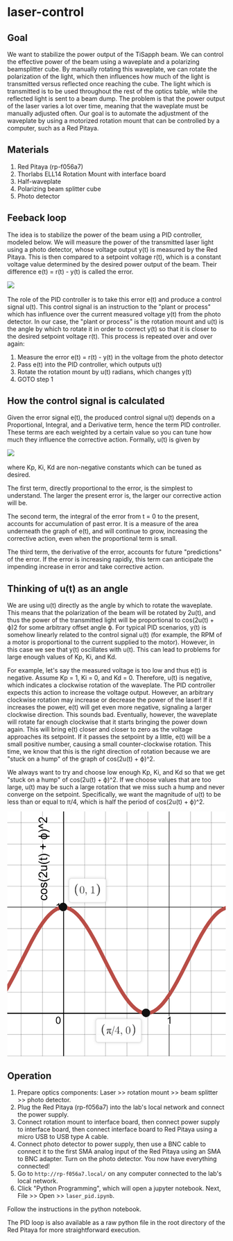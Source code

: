 # laser-control

## Goal

We want to stabilize the power output of the TiSapph beam. We can control the effective power of the beam using a waveplate and a polarizing beamsplitter cube. By manually rotating this waveplate, we can rotate the polarization of the light, which then influences how much of the light is transmitted versus reflected once reaching the cube. The light which is transmitted is to be used throughout the rest of the optics table, while the reflected light is sent to a beam dump. The problem is that the power output of the laser varies a lot over time, meaning that the waveplate must be manually adjusted often. Our goal is to automate the adjustment of the waveplate by using a motorized rotation mount that can be controlled by a computer, such as a Red Pitaya.

## Materials

1. Red Pitaya (rp-f056a7)
2. Thorlabs ELL14 Rotation Mount with interface board
3. Half-waveplate
4. Polarizing beam splitter cube
5. Photo detector

## Feeback loop

The idea is to stabilize the power of the beam using a PID controller, modeled below. We will measure the power of the transmitted laser light using a photo detector, whose voltage output y(t) is measured by the Red Pitaya. This is then compared to a setpoint voltage r(t), which is a constant voltage value determined by the desired power output of the beam. Their difference e(t) = r(t) - y(t) is called the error.

![](https://upload.wikimedia.org/wikipedia/commons/thumb/4/43/PID_en.svg/2880px-PID_en.svg.png)

The role of the PID controller is to take this error e(t) and produce a control signal u(t). This control signal is an instruction to the "plant or process" which has influence over the current measured voltage y(t) from the photo detector. In our case, the "plant or process" is the rotation mount and u(t) is the angle by which to rotate it in order to correct y(t) so that it is closer to the desired setpoint voltage r(t). This process is repeated over and over again:

1. Measure the error e(t) = r(t) - y(t) in the voltage from the photo detector
2. Pass e(t) into the PID controller, which outputs u(t)
3. Rotate the rotation mount by u(t) radians, which changes y(t)
4. GOTO step 1

## How the control signal is calculated

Given the error signal e(t), the produced control signal u(t) depends on a Proportional, Integral, and a Derivative term, hence the term PID controller. These terms are each weighted by a certain value so you can tune how much they influence the corrective action. Formally, u(t) is given by

![](https://wikimedia.org/api/rest_v1/media/math/render/svg/4037a97c29467502e1dc6b4ed81d561b661a2eb1)

where Kp, Ki, Kd are non-negative constants which can be tuned as desired.

The first term, directly proportional to the error, is the simplest to understand. The larger the present error is, the larger our corrective action will be.

The second term, the integral of the error from t = 0 to the present, accounts for accumulation of past error. It is a measure of the area underneath the graph of e(t), and will continue to grow, increasing the corrective action, even when the proportional term is small.

The third term, the derivative of the error, accounts for future "predictions" of the error. If the error is increasing rapidly, this term can anticipate the impending increase in error and take corrective action.

## Thinking of u(t) as an angle

We are using u(t) directly as the angle by which to rotate the waveplate. This means that the polarization of the beam will be rotated by 2u(t), and thus the power of the transmitted light will be proportional to cos(2u(t) + ϕ)2 for some arbitrary offset angle ϕ. For typical PID scenarios, y(t) is somehow linearly related to the control signal u(t) (for example, the RPM of a motor is proportional to the current supplied to the motor). However, in this case we see that y(t) oscillates with u(t). This can lead to problems for large enough values of Kp, Ki, and Kd.

For example, let's say the measured voltage is too low and thus e(t) is negative. Assume Kp = 1, Ki = 0, and Kd = 0. Therefore, u(t) is negative, which indicates a clockwise rotation of the waveplate. The PID controller expects this action to increase the voltage output. However, an arbitrary clockwise rotation may increase or decrease the power of the laser! If it increases the power, e(t) will get even more negative, signaling a larger clockwise direction. This sounds bad. Eventually, however, the waveplate will rotate far enough clockwise that it starts bringing the power down again. This will bring e(t) closer and closer to zero as the voltage approaches its setpoint. If it passes the setpoint by a little, e(t) will be a small positive number, causing a small counter-clockwise rotation. This time, we know that this is the right direction of rotation because we are "stuck on a hump" of the graph of cos(2u(t) + ϕ)^2.

We always want to try and choose low enough Kp, Ki, and Kd so that we get "stuck on a hump" of cos(2u(t) + ϕ)^2. If we choose values that are too large, u(t) may be such a large rotation that we miss such a hump and never converge on the setpoint. Specifically, we want the magnitude of u(t) to be less than or equal to π/4, which is half the period of cos(2u(t) + ϕ)^2.

![](img/graph1.png)

## Operation

1. Prepare optics components: Laser >> rotation mount >> beam splitter >> photo detector.
2. Plug the Red Pitaya (rp-f056a7) into the lab's local network and connect the power supply.
3. Connect rotation mount to interface board, then connect power supply to interface board, then connect interface board to Red Pitaya using a micro USB to USB type A cable.
4. Connect photo detector to power supply, then use a BNC cable to connect it to the first SMA analog input of the Red Pitaya using an SMA to BNC adapter. Turn on the photo detector. You now have everything connected!
5. Go to ​`http://rp-f056a7.local/` on any computer connected to the lab's local network.
6. Click "Python Programming", which will open a jupyter notebook. Next, File >> Open >> `laser_pid.ipynb`.

Follow the instructions in the python notebook.

The PID loop is also available as a raw python file in the root directory of the Red Pitaya for more straightforward execution.
